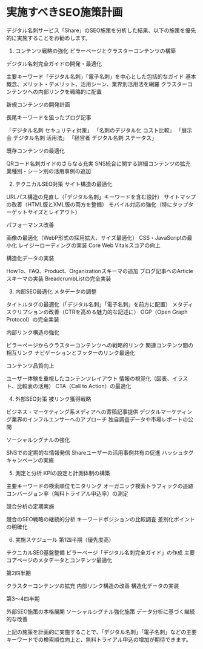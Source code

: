# 実施すべきSEO施策計画
デジタル名刺サービス「Share」のSEO施策を分析した結果、以下の施策を優先的に実施することをお勧めします。
1. コンテンツ戦略の強化
ピラーページとクラスターコンテンツの構築

デジタル名刺完全ガイドの開発・最適化

主要キーワード「デジタル名刺」「電子名刺」を中心とした包括的なガイド
基本概念、メリット・デメリット、活用シーン、業界別活用法を網羅
クラスターコンテンツへの内部リンクを戦略的に配置



新規コンテンツの開発計画

長尾キーワードを狙ったブログ記事

「デジタル名刺 セキュリティ対策」
「名刺のデジタル化 コスト比較」
「展示会 デジタル名刺 活用法」
「経営者 デジタル名刺 ステータス」



既存コンテンツの最適化

QRコード名刺ガイドのさらなる充実
SNS統合に関する詳細コンテンツの拡充
業種別・シーン別の活用事例の追加

2. テクニカルSEO対策
サイト構造の最適化

URLパス構造の見直し（「デジタル名刺」キーワードを含む設計）
サイトマップの改善（HTML版とXML版の両方を整備）
モバイル対応の強化（特にタップターゲットサイズとレイアウト）

パフォーマンス改善

画像の最適化（WebP形式の採用拡大、サイズ最適化）
CSS・JavaScriptの最小化
レイジーローディングの実装
Core Web Vitalsスコアの向上

構造化データの実装

HowTo、FAQ、Product、Organizationスキーマの追加
ブログ記事へのArticleスキーマの実装
BreadcrumbListの完全実装

3. 内部SEO最適化
メタデータの調整

タイトルタグの最適化（「デジタル名刺」「電子名刺」を前方に配置）
メタディスクリプションの改善（CTRを高める魅力的な記述に）
OGP（Open Graph Protocol）の完全実装

内部リンク構造の強化

ピラーページからクラスターコンテンツへの戦略的リンク
関連コンテンツ間の相互リンク
ナビゲーションとフッターのリンク最適化

コンテンツ品質向上

ユーザー体験を重視したコンテンツレイアウト
情報の視覚化（図表、イラスト、比較表の活用）
CTA（Call to Action）の最適化

4. 外部SEO対策
被リンク獲得戦略

ビジネス・マーケティング系メディアへの寄稿記事提供
デジタルマーケティング業界のインフルエンサーへのアプローチ
独自調査データや市場レポートの公開

ソーシャルシグナルの強化

SNSでの定期的な情報発信
Shareユーザーの活用事例共有の促進
ハッシュタグキャンペーンの実施

5. 測定と分析
KPIの設定と計測体制の構築

主要キーワードの検索順位モニタリング
オーガニック検索トラフィックの追跡
コンバージョン率（無料トライアル申込率）の測定

競合分析の定期実施

競合のSEO戦略の継続的分析
キーワードポジションの比較調査
差別化ポイントの明確化

6. 実施スケジュール
第1四半期（優先度高）

テクニカルSEO基盤整備
ピラーページ「デジタル名刺完全ガイド」の作成
主要コアページのメタデータとコンテンツ最適化

第2四半期

クラスターコンテンツの拡充
内部リンク構造の改善
構造化データの実装

第3〜4四半期

外部SEO施策の本格展開
ソーシャルシグナル強化施策
データ分析に基づく継続的な改善

上記の施策を計画的に実施することで、「デジタル名刺」「電子名刺」などの主要キーワードでの検索順位向上と、無料トライアル申込の増加が期待できます。